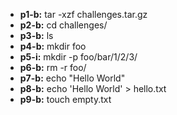 - **p1-b:** tar -xzf challenges.tar.gz 
- **p2-b:** cd challenges/
- **p3-b:** ls
- **p4-b:** mkdir foo
- **p5-i:** mkdir -p foo/bar/1/2/3/
- **p6-b:** rm -r foo/
- **p7-b:** echo "Hello World"	
- **p8-b:** echo 'Hello World' > hello.txt
- **p9-b:** touch empty.txt